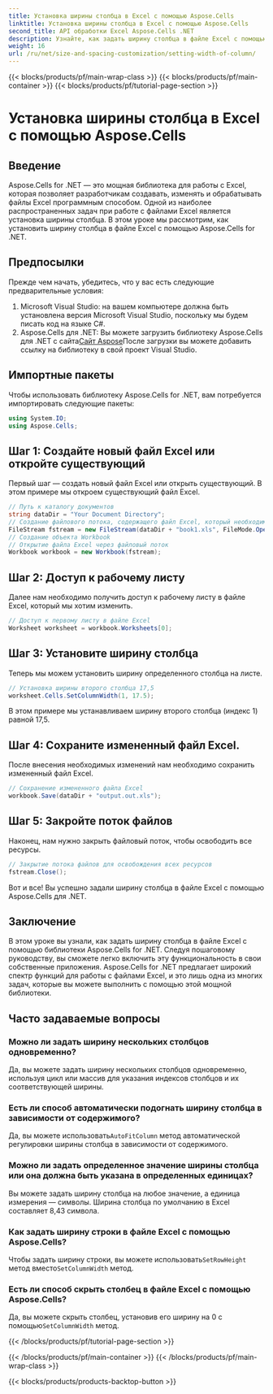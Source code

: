 ```yaml
---
title: Установка ширины столбца в Excel с помощью Aspose.Cells
linktitle: Установка ширины столбца в Excel с помощью Aspose.Cells
second_title: API обработки Excel Aspose.Cells .NET
description: Узнайте, как задать ширину столбца в файле Excel с помощью библиотеки Aspose.Cells for .NET. Следуйте нашему пошаговому руководству, чтобы легко включить эту функциональность в свои приложения.
weight: 16
url: /ru/net/size-and-spacing-customization/setting-width-of-column/
---
```


{{< blocks/products/pf/main-wrap-class >}}
{{< blocks/products/pf/main-container >}}
{{< blocks/products/pf/tutorial-page-section >}}

# Установка ширины столбца в Excel с помощью Aspose.Cells

## Введение
Aspose.Cells for .NET — это мощная библиотека для работы с Excel, которая позволяет разработчикам создавать, изменять и обрабатывать файлы Excel программным способом. Одной из наиболее распространенных задач при работе с файлами Excel является установка ширины столбца. В этом уроке мы рассмотрим, как установить ширину столбца в файле Excel с помощью Aspose.Cells for .NET.
## Предпосылки
Прежде чем начать, убедитесь, что у вас есть следующие предварительные условия:
1. Microsoft Visual Studio: на вашем компьютере должна быть установлена версия Microsoft Visual Studio, поскольку мы будем писать код на языке C#.
2.  Aspose.Cells для .NET: Вы можете загрузить библиотеку Aspose.Cells для .NET с сайта[Сайт Aspose](https://releases.aspose.com/cells/net/)После загрузки вы можете добавить ссылку на библиотеку в свой проект Visual Studio.
## Импортные пакеты
Чтобы использовать библиотеку Aspose.Cells for .NET, вам потребуется импортировать следующие пакеты:
```csharp
using System.IO;
using Aspose.Cells;
```
## Шаг 1: Создайте новый файл Excel или откройте существующий
Первый шаг — создать новый файл Excel или открыть существующий. В этом примере мы откроем существующий файл Excel.
```csharp
// Путь к каталогу документов
string dataDir = "Your Document Directory";
// Создание файлового потока, содержащего файл Excel, который необходимо открыть
FileStream fstream = new FileStream(dataDir + "book1.xls", FileMode.Open);
// Создание объекта Workbook
// Открытие файла Excel через файловый поток
Workbook workbook = new Workbook(fstream);
```
## Шаг 2: Доступ к рабочему листу
Далее нам необходимо получить доступ к рабочему листу в файле Excel, который мы хотим изменить.
```csharp
// Доступ к первому листу в файле Excel
Worksheet worksheet = workbook.Worksheets[0];
```
## Шаг 3: Установите ширину столбца
Теперь мы можем установить ширину определенного столбца на листе.
```csharp
// Установка ширины второго столбца 17,5
worksheet.Cells.SetColumnWidth(1, 17.5);
```
В этом примере мы устанавливаем ширину второго столбца (индекс 1) равной 17,5.
## Шаг 4: Сохраните измененный файл Excel.
После внесения необходимых изменений нам необходимо сохранить измененный файл Excel.
```csharp
// Сохранение измененного файла Excel
workbook.Save(dataDir + "output.out.xls");
```
## Шаг 5: Закройте поток файлов
Наконец, нам нужно закрыть файловый поток, чтобы освободить все ресурсы.
```csharp
// Закрытие потока файлов для освобождения всех ресурсов
fstream.Close();
```
Вот и все! Вы успешно задали ширину столбца в файле Excel с помощью Aspose.Cells для .NET.
## Заключение
В этом уроке вы узнали, как задать ширину столбца в файле Excel с помощью библиотеки Aspose.Cells for .NET. Следуя пошаговому руководству, вы сможете легко включить эту функциональность в свои собственные приложения. Aspose.Cells for .NET предлагает широкий спектр функций для работы с файлами Excel, и это лишь одна из многих задач, которые вы можете выполнить с помощью этой мощной библиотеки.
## Часто задаваемые вопросы
### Можно ли задать ширину нескольких столбцов одновременно?
Да, вы можете задать ширину нескольких столбцов одновременно, используя цикл или массив для указания индексов столбцов и их соответствующей ширины.
### Есть ли способ автоматически подогнать ширину столбца в зависимости от содержимого?
 Да, вы можете использовать`AutoFitColumn` метод автоматической регулировки ширины столбца в зависимости от содержимого.
### Можно ли задать определенное значение ширины столбца или она должна быть указана в определенных единицах?
Вы можете задать ширину столбца на любое значение, а единица измерения — символы. Ширина столбца по умолчанию в Excel составляет 8,43 символа.
### Как задать ширину строки в файле Excel с помощью Aspose.Cells?
 Чтобы задать ширину строки, вы можете использовать`SetRowHeight` метод вместо`SetColumnWidth` метод.
### Есть ли способ скрыть столбец в файле Excel с помощью Aspose.Cells?
 Да, вы можете скрыть столбец, установив его ширину на 0 с помощью`SetColumnWidth` метод.

{{< /blocks/products/pf/tutorial-page-section >}}

{{< /blocks/products/pf/main-container >}}
{{< /blocks/products/pf/main-wrap-class >}}

{{< blocks/products/products-backtop-button >}}
